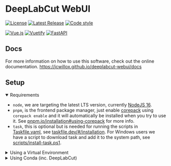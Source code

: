 # DeepLabCut WebUI

[![License](https://img.shields.io/github/license/jcwillox/deeplabcut-webui?style=for-the-badge)](https://github.com/jcwillox/deeplabcut-webui/blob/main/LICENSE)
[![Latest Release](https://img.shields.io/github/v/release/jcwillox/deeplabcut-webui?style=for-the-badge)](https://github.com/jcwillox/deeplabcut-webui/releases)
[![Code style](https://img.shields.io/badge/code%20style-black-000000.svg?style=for-the-badge)](https://github.com/psf/black)

[![Vue.js](https://img.shields.io/badge/vuejs-%2335495e.svg?style=for-the-badge&logo=vuedotjs&logoColor=%234FC08D)](https://vuejs.org)
[![Vuetify](https://img.shields.io/badge/Vuetify-1867C0?style=for-the-badge&logo=vuetify&logoColor=AEDDFF)](https://vuetifyjs.com)
[![FastAPI](https://img.shields.io/badge/FastAPI-005571?style=for-the-badge&logo=fastapi)](https://fastapi.tiangolo.com)

## Docs

For more information on how to use this software, check out the online documentation.
https://jcwillox.github.io/deeplabcut-webui/docs

## Setup

<details open>
<summary>Requirements</summary>

- `node`, we are targeting the latest LTS version, currently [NodeJS 16](https://nodejs.org/en/download/).
- `pnpm`, is the frontend package manager, just enable [corepack](https://nodejs.org/api/corepack.html) using `corepack enable` and it will automatically be installed when you try to use it. See [pnpm.io/installation#using-corepack](https://pnpm.io/installation#using-corepack) for more info.
- `task`, this is optional but is needed for running the scripts in [Taskfile.yaml](Taskfile.yaml), see [taskfile.dev/#/installation](https://taskfile.dev/#/installation). For Windows users we have a script to download task and add it to the system path, see [scripts/install-task.ps1](scripts/install-task.ps1).

</details>

<details>
<summary>Using a Virtual Environment</summary>

- Install **Python 3.8+**, on debian you may also need to install the `python3-venv` package.
- Install [`ffmpeg`](https://ffmpeg.org/download.html), if you are on Windows and used the `install-task.ps1` script you can download ffmpeg-full from [gyan.dev](https://www.gyan.dev/ffmpeg/builds) and place the exe files in `~/.local/bin`.
- Clone and `cd` into the repository.
- Run `task setup`, this will create a Python virtual environment in `.venv` and install the frontend and backend dependencies.
  - This can also be run to update the environments/dependencies after pulling the project.
- Everything is set up now, however, you will need to change the Python interpreter inside your editor manually to use the virtual environment.
  - **VSCode**: open the `backend/app/main.py` file, press `F1`, find "Python: Select interpreter", select the interpreter called `.venv`, you may need to click the refresh icon in the top-right first.
- You can start the frontend and backend with `task fullstack`, run `task -l` to see additional scripts.
- Additionally, when using **VSCode** you can press `F1` and search for `Task: Run Task`, then select whether you'd like to run the frontend, backend or both.

```bash
# after installing node and python
corepack enable
git clone https://github.com/jcwillox/deeplabcut-webui
cd deeplabcut-webui
task setup
# run frontend & backend
task fullstack
```

</details>

<details>
<summary>Using Conda (inc. DeepLabCut)</summary>

- Install `conda`, it's recommended to install [miniconda](https://docs.conda.io/en/latest/miniconda.html). Make sure you tell it to add `conda` to your `PATH`.
- **GPU Support** (optional) you will need to install your graphics card driver (you likely already have) and then install cuda support https://developer.nvidia.com/cuda-downloads. See [here](https://github.com/DeepLabCut/DeepLabCut/blob/master/docs/installation.md#gpu-support) for more info.
- After installing conda run `conda init <shell>`, e.g. `conda init powershell`.
  - You can revert this later with `conda init <shell> --reverse`.
- _Optional_: Run `conda config --set auto_activate_base false` this will stop conda from switching to the default conda `(base)` environment whenever you open PowerShell.
- Clone and `cd` into the repository.
- Run `task setup-conda-node`, this will set up the environments/dependencies for the project.
  - This can also be run to update the environments/dependencies after pulling the project.
- Run `conda activate dlc-webui`.
- Everything is set up now, however, you will need to change the Python interpreter inside your editor manually to use the conda environment.
  - **VSCode**: open the `backend/app/main.py` file, press `F1`, find "Python: Select interpreter", select the interpreter called `dlc-webui`, you may need to click the refresh icon in the top-right first.
- You can start the DeepLabCut GUI with `task dlc-gui`, or start the frontend and backend with `task fullstack`, run `task -l` to see additional scripts.
- Additionally, when using **VSCode** you can press `F1` and search for `Task: Run Task`, then select whether you'd like to run the frontend, backend or both.

```bash
# after installing node and conda
corepack enable
git clone https://github.com/jcwillox/deeplabcut-webui
cd deeplabcut-webui
task setup-conda-node
# run frontend & backend
conda activate dlc-webui
task fullstack
```

</details>
